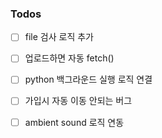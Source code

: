 ### Todos

- [ ] file 검사 로직 추가
- [ ] 업로드하면 자동 fetch()
- [ ] python 백그라운드 실행 로직 연결
- [ ] 가입시 자동 이동 안되는 버그

- [ ] ambient sound 로직 연동
